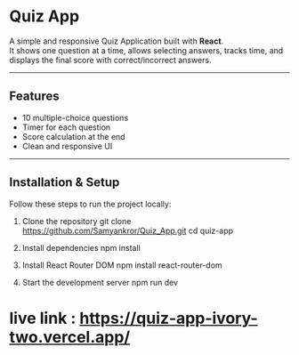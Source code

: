 # Quiz App 

A simple and responsive Quiz Application built with **React**.  
It shows one question at a time, allows selecting answers, tracks time, and displays the final score with correct/incorrect answers.

---

## Features
- 10 multiple-choice questions
- Timer for each question
- Score calculation at the end
- Clean and responsive UI

---

##  Installation & Setup

Follow these steps to run the project locally:

1. Clone the repository
git clone https://github.com/Samyankror/Quiz_App.git
cd quiz-app

2. Install dependencies
npm install

3. Install React Router DOM
npm install react-router-dom

4. Start the development server
npm run dev


# live link : https://quiz-app-ivory-two.vercel.app/